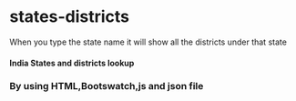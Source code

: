 # states-districts
When you type the state name it will show all the districts under that state
<h4>India States and districts lookup</h4> 
<h3>By using HTML,Bootswatch,js and json file </h3>
